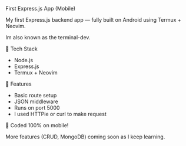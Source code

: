 First Express.js App (Mobile)

My first Express.js backend app — fully built on Android using Termux + Neovim.

Im also known as the terminal-dev.

🔧 Tech Stack
- Node.js
- Express.js
- Termux + Neovim

🚀 Features
- Basic route setup
- JSON middleware
- Runs on port 5000
- I used HTTPie or curl to make request

📱 Coded 100% on mobile!

More features (CRUD, MongoDB) coming soon as I keep learning.


